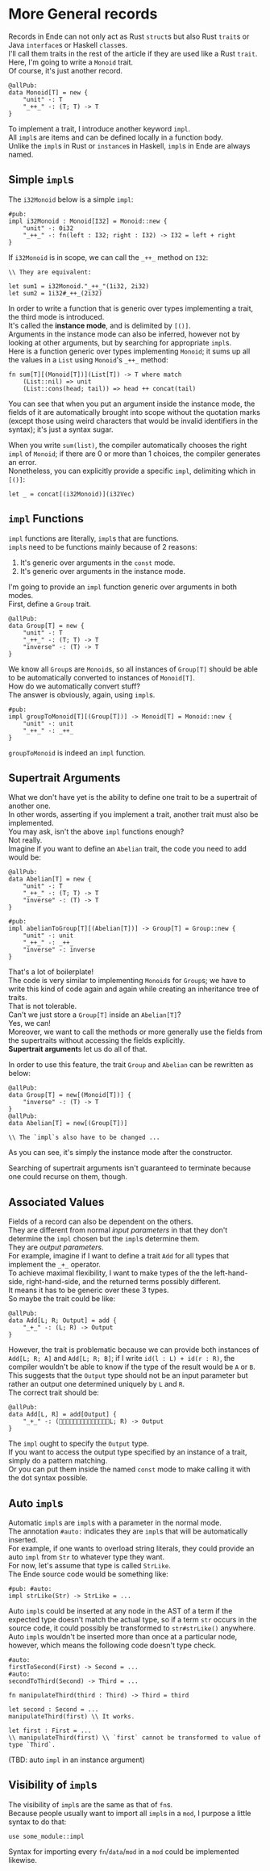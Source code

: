 # More General records

Records in Ende can not only act as Rust `struct`s but also Rust `trait`s or Java `interface`s or Haskell `class`es.  
I'll call them traits in the rest of the article if they are used like a Rust `trait`.  
Here, I'm going to write a `Monoid` trait.  
Of course, it's just another record.

```
@allPub:
data Monoid[T] = new {
    "unit" -: T
    "_++_" -: (T; T) -> T
}
```

To implement a trait, I introduce another keyword `impl`.  
All `impl`s are items and can be defined locally in a function body.  
Unlike the `impl`s in Rust or `instance`s in Haskell, `impl`s in Ende are always named.

## Simple `impl`s

The `i32Monoid` below is a simple `impl`:

```
#pub:
impl i32Monoid : Monoid[I32] = Monoid::new {
    "unit" -: 0i32
    "_++_" -: fn(left : I32; right : I32) -> I32 = left + right
}
```

If `i32Monoid` is in scope, we can call the `_++_` method on `I32`:

```
\\ They are equivalent:

let sum1 = i32Monoid."_++_"(1i32, 2i32)
let sum2 = 1i32#_++_(2i32)
```

In order to write a function that is generic over types implementing a trait, the third mode is introduced.  
It's called the **instance mode**, and is delimited by `[()]`.  
Arguments in the instance mode can also be inferred, however not by looking at other arguments, but by searching for appropriate `impl`s.  
Here is a function generic over types implementing `Monoid`; it sums up all the values in a `List` using `Monoid`'s `_++_` method:

```
fn sum[T][(Monoid[T])](List[T]) -> T where match
    (List::nil) => unit
    (List::cons(head; tail)) => head ++ concat(tail)
```

You can see that when you put an argument inside the instance mode, the fields of it are automatically brought into scope without the quotation marks \(except those using weird characters that would be invalid identifiers in the syntax\); it's just a syntax sugar.

When you write `sum(list)`, the compiler automatically chooses the right `impl` of `Monoid`; if there are 0 or more than 1 choices, the compiler generates an error.  
Nonetheless, you can explicitly provide a specific `impl`, delimiting which in `[()]`:

```
let _ = concat[(i32Monoid)](i32Vec)
```

## `impl` Functions

`impl` functions are literally, `impl`s that are functions.  
`impl`s need to be functions mainly because of 2 reasons:

1. It's generic over arguments in the `const` mode.
2. It's generic over arguments in the instance mode.

I'm going to provide an `impl` function generic over arguments in both modes.  
First, define a `Group` trait.

```
@allPub:
data Group[T] = new {
    "unit" -: T
    "_++_" -: (T; T) -> T
    "inverse" -: (T) -> T
}
```

We know all `Group`s are `Monoid`s, so all instances of `Group[T]` should be able to be automatically converted to instances of `Monoid[T]`.  
How do we automatically convert stuff?  
The answer is obviously, again, using `impl`s.

```
#pub:
impl groupToMonoid[T][(Group[T])] -> Monoid[T] = Monoid::new {
    "unit" -: unit
    "_++_" -: _++_
}
```

`groupToMonoid` is indeed an `impl` function.

## Supertrait Arguments

What we don't have yet is the ability to define one trait to be a supertrait of another one.  
In other words, asserting if you implement a trait, another trait must also be implemented.  
You may ask, isn't the above `impl` functions enough?  
Not really.  
Imagine if you want to define an `Abelian` trait, the code you need to add would be:

```
@allPub:
data Abelian[T] = new {
    "unit" -: T
    "_++_" -: (T; T) -> T
    "inverse" -: (T) -> T
}

#pub:
impl abelianToGroup[T][(Abelian[T])] -> Group[T] = Group::new {
    "unit" -: unit
    "_++_" -: _++_
    "inverse" -: inverse
}
```

That's a lot of boilerplate!  
The code is very similar to implementing `Monoid`s for `Group`s; we have to write this kind of code again and again while creating an inheritance tree of traits.  
That is not tolerable.  
Can't we just store a `Group[T]` inside an `Abelian[T]`?  
Yes, we can!  
Moreover, we want to call the methods or more generally use the fields from the supertraits without accessing the fields explicitly.  
**Supertrait argument**s let us do all of that.

In order to use this feature, the trait `Group` and `Abelian` can be rewritten as below:

    @allPub:
    data Group[T] = new[(Monoid[T])] {
        "inverse" -: (T) -> T
    }
    @allPub:
    data Abelian[T] = new[(Group[T])]

    \\ The `impl`s also have to be changed ...

As you can see, it's simply the instance mode after the constructor.

Searching of supertrait arguments isn't guaranteed to terminate because one could recurse on them, though.

## Associated Values

Fields of a record can also be dependent on the others.  
They are different from normal _input parameters_ in that they don't determine the `impl` chosen but the `impl`s determine them.  
They are _output parameters_.  
For example, imagine if I want to define a trait `Add` for all types that implement the `_+_` operator.  
To achieve maximal flexibility, I want to make types of the the left-hand-side, right-hand-side, and the returned terms possibly different.  
It means it has to be generic over these 3 types.  
So maybe the trait could be like:

```
@allPub:
data Add[L; R; Output] = add {
    "_+_" -: (L; R) -> Output
}
```

However, the trait is problematic because we can provide both instances of `Add[L; R; A]` and `Add[L; R; B]`; if I write `id(l : L) + id(r : R)`, the compiler wouldn't be able to know if the type of the result would be `A` or `B`.  
This suggests that the `Output` type should not be an input parameter but rather an output one determined uniquely by `L` and `R`.  
The correct trait should be:

```
@allPub:
data Add[L, R] = add[Output] {
    "_+_" -: (L; R) -> Output
}
```

The `impl` ought to specify the `Output` type.  
If you want to access the output type specified by an instance of a trait, simply do a pattern matching.  
Or you can put them inside the named `const` mode to make calling it with the dot syntax possible.

## Auto `impl`s

Automatic `impl`s are `impl`s with a parameter in the normal mode.  
The annotation `#auto:` indicates they are `impl`s that will be automatically inserted.  
For example, if one wants to overload string literals, they could provide an auto `impl` from `Str` to whatever type they want.  
For now, let's assume that type is called `StrLike`.  
The Ende source code would be something like:

```
#pub: #auto:
impl strLike(Str) -> StrLike = ...
```

Auto `impl`s could be inserted at any node in the AST of a term if the expected type doesn't match the actual type, so if a term `str` occurs in the source code, it could possibly be transformed to `str#strLike()` anywhere.  
Auto `impl`s wouldn't be inserted more than once at a particular node, however, which means the following code doesn't type check.

    #auto:
    firstToSecond(First) -> Second = ...
    #auto:
    secondToThird(Second) -> Third = ...

    fn manipulateThird(third : Third) -> Third = third

    let second : Second = ...
    manipulateThird(first) \\ It works.

    let first : First = ...
    \\ manipulateThird(first) \\ `first` cannot be transformed to value of type `Third`.

\(TBD: auto `impl` in an instance argument\)

## Visibility of `impl`s

The visibility of `impl`s are the same as that of `fn`s.  
Because people usually want to import all `impl`s in a `mod`, I purpose a little syntax to do that:

```
use some_module::impl
```

Syntax for importing every `fn`/`data`/`mod` in a `mod` could be implemented likewise.

